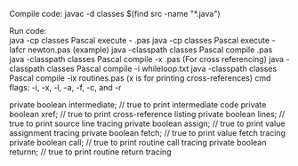 Compile code: javac -d classes $(find src -name "*.java")

Run code: \
java -cp classes Pascal execute -<flags> <filename>.pas
java -cp classes Pascal execute -lafcr newton.pas (example)
java -classpath classes Pascal compile <filename>.pas \
java -classpath classes Pascal compile -x <filename>.pas (For cross referencing)
java -classpath classes Pascal compile -i whileloop.txt
java -classpath classes Pascal compile -ix routines.pas (x is for printing cross-references)
cmd flags: -i, -x, -l, -a, -f, -c, and -r

private boolean intermediate; // true to print intermediate code
private boolean xref; // true to print cross-reference listing
private boolean lines; // true to print source line tracing
private boolean assign; // true to print value assignment tracing
private boolean fetch; // true to print value fetch tracing
private boolean call; // true to print routine call tracing
private boolean returnn; // true to print routine return tracing
